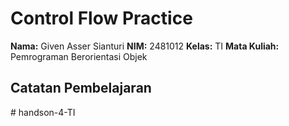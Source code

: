 # Control Flow Practice

**Nama:** Given Asser Sianturi
**NIM:** 2481012
**Kelas:** TI
**Mata Kuliah:** Pemrograman Berorientasi Objek

## Catatan Pembelajaran

#   h a n d s o n - 4 - T I  
 